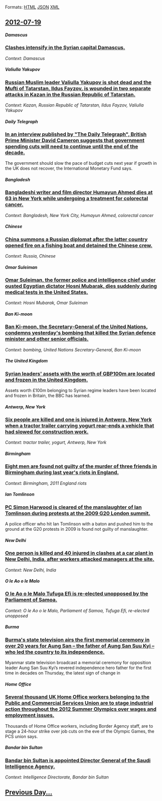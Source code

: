 
Formats: [HTML](2012/07/19/index.html)  [JSON](2012/07/19/index.json)  [XML](2012/07/19/index.xml)  

## [2012-07-19](/news/2012/07/19/index.md)

##### Damascus
### [Clashes intensify in the Syrian capital Damascus. ](/news/2012/07/19/clashes-intensify-in-the-syrian-capital-damascus.md)
_Context: Damascus_

##### Valiulla Yakupov
### [Russian Muslim leader Valiulla Yakupov is shot dead and the Mufti of Tatarstan, Ildus Fayzov, is wounded in two separate attacks in Kazan in the Russian Republic of Tatarstan. ](/news/2012/07/19/russian-muslim-leader-valiulla-yakupov-is-shot-dead-and-the-mufti-of-tatarstan-ildus-fayzov-is-wounded-in-two-separate-attacks-in-kazan-in.md)
_Context: Kazan, Russian Republic of Tatarstan, Ildus Fayzov, Valiulla Yakupov_

##### Daily Telegraph
### [In an interview published by "The Daily Telegraph", British Prime Minister David Cameron suggests that government spending cuts will need to continue until the end of the decade. ](/news/2012/07/19/in-an-interview-published-by-the-daily-telegraph-british-prime-minister-david-cameron-suggests-that-government-spending-cuts-will-need-to.md)
The government should slow the pace of budget cuts next year if growth in the UK does not recover, the International Monetary Fund says.

##### Bangladesh
### [Bangladeshi writer and film director Humayun Ahmed dies at 63 in New York while undergoing a treatment for colorectal cancer. ](/news/2012/07/19/bangladeshi-writer-and-film-director-humayun-ahmed-dies-at-63-in-new-york-while-undergoing-a-treatment-for-colorectal-cancer.md)
_Context: Bangladesh, New York City, Humayun Ahmed, colorectal cancer_

##### Chinese
### [China summons a Russian diplomat after the latter country opened fire on a fishing boat and detained the Chinese crew. ](/news/2012/07/19/china-summons-a-russian-diplomat-after-the-latter-country-opened-fire-on-a-fishing-boat-and-detained-the-chinese-crew.md)
_Context: Russia, Chinese_

##### Omar Suleiman
### [Omar Suleiman, the former police and intelligence chief under ousted Egyptian dictator Hosni Mubarak, dies suddenly during medical tests in the United States. ](/news/2012/07/19/omar-suleiman-the-former-police-and-intelligence-chief-under-ousted-egyptian-dictator-hosni-mubarak-dies-suddenly-during-medical-tests-in.md)
_Context: Hosni Mubarak, Omar Suleiman_

##### Ban Ki-moon
### [Ban Ki-moon, the Secretary-General of the United Nations, condemns yesterday's bombing that killed the Syrian defence minister and other senior officials. ](/news/2012/07/19/ban-ki-moon-the-secretary-general-of-the-united-nations-condemns-yesterday-s-bombing-that-killed-the-syrian-defence-minister-and-other-sen.md)
_Context: bombing, United Nations Secretary-General, Ban Ki-moon_

##### The United Kingdom
### [Syrian leaders' assets with the worth of GBP100m are located and frozen in the United Kingdom. ](/news/2012/07/19/syrian-leaders-assets-with-the-worth-of-agbp100m-are-located-and-frozen-in-the-united-kingdom.md)
Assets worth £100m belonging to Syrian regime leaders have been located and frozen in Britain, the BBC has learned.

##### Antwerp, New York
### [Six people are killed and one is injured in Antwerp, New York when a tractor trailer carrying yogurt rear-ends a vehicle that had slowed for construction work. ](/news/2012/07/19/six-people-are-killed-and-one-is-injured-in-antwerp-new-york-when-a-tractor-trailer-carrying-yogurt-rear-ends-a-vehicle-that-had-slowed-for.md)
_Context: tractor trailer, yogurt, Antwerp, New York_

##### Birmingham
### [Eight men are found not guilty of the murder of three friends in Birmingham during last year's riots in England. ](/news/2012/07/19/eight-men-are-found-not-guilty-of-the-murder-of-three-friends-in-birmingham-during-last-year-s-riots-in-england.md)
_Context: Birmingham, 2011 England riots_

##### Ian Tomlinson
### [PC Simon Harwood is cleared of the manslaughter of Ian Tomlinson during protests at the 2009 G20 London summit. ](/news/2012/07/19/pc-simon-harwood-is-cleared-of-the-manslaughter-of-ian-tomlinson-during-protests-at-the-2009-g20-london-summit.md)
A police officer who hit Ian Tomlinson with a baton and pushed him to the ground at the G20 protests in 2009 is found not guilty of manslaughter.

##### New Delhi
### [One person is killed and 40 injured in clashes at a car plant in New Delhi, India, after workers attacked managers at the site. ](/news/2012/07/19/one-person-is-killed-and-40-injured-in-clashes-at-a-car-plant-in-new-delhi-india-after-workers-attacked-managers-at-the-site.md)
_Context: New Delhi, India_

##### O le Ao o le Malo
### [O le Ao o le Malo Tufuga Efi is re-elected unopposed by the Parliament of Samoa. ](/news/2012/07/19/o-le-ao-o-le-malo-tufuga-efi-is-re-elected-unopposed-by-the-parliament-of-samoa.md)
_Context: O le Ao o le Malo, Parliament of Samoa, Tufuga Efi, re-elected unopposed_

##### Burma
### [Burma's state television airs the first memorial ceremony in over 20 years for Aung San &ndash; the father of Aung San Suu Kyi &ndash; who led the country to its independence. ](/news/2012/07/19/burma-s-state-television-airs-the-first-memorial-ceremony-in-over-20-years-for-aung-san-ndash-the-father-of-aung-san-suu-kyi-ndash-who-l.md)
Myanmar state television broadcast a memorial ceremony for opposition leader Aung San Suu Kyi’s revered independence hero father for the first time in decades on Thursday, the latest sign of change in

##### Home Office
### [Several thousand UK Home Office workers belonging to the Public and Commercial Services Union are to stage industrial action throughout the 2012 Summer Olympics over wages and employment issues. ](/news/2012/07/19/several-thousand-uk-home-office-workers-belonging-to-the-public-and-commercial-services-union-are-to-stage-industrial-action-throughout-the.md)
Thousands of Home Office workers, including Border Agency staff, are to stage a 24-hour strike over job cuts on the eve of the Olympic Games, the PCS union says.

##### Bandar bin Sultan
### [Bandar bin Sultan is appointed Director General of the Saudi Intelligence Agency. ](/news/2012/07/19/bandar-bin-sultan-is-appointed-director-general-of-the-saudi-intelligence-agency.md)
_Context: Intelligence Directorate, Bandar bin Sultan_

## [Previous Day...](/news/2012/07/18/index.md)

